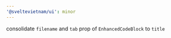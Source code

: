 ```yaml
---
'@sveltevietnam/ui': minor
---
```


consolidate `filename` and `tab` prop of `EnhancedCodeBlock` to `title`
